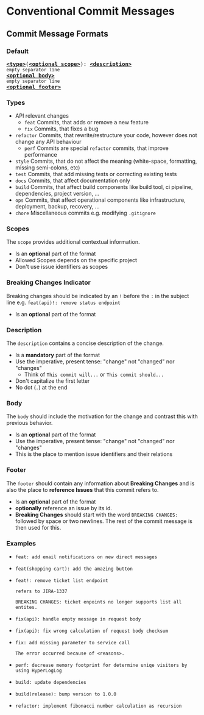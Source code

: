 # Conventional Commit Messages

## Commit Message Formats

### Default

<pre>
<b><a href="#types">&lt;type&gt;</a></b></font>(<b><a href="#scopes">&lt;optional scope&gt;</a></b>): <b><a href="#description">&lt;description&gt;</a></b>
<sub>empty separator line</sub>
<b><a href="#body">&lt;optional body&gt;</a></b>
<sub>empty separator line</sub>
<b><a href="#footer">&lt;optional footer&gt;</a></b>
</pre>

### Types

- API relevant changes
  - `feat` Commits, that adds or remove a new feature
  - `fix` Commits, that fixes a bug
- `refactor` Commits, that rewrite/restructure your code, however does not change any API behaviour
  - `perf` Commits are special `refactor` commits, that improve performance
- `style` Commits, that do not affect the meaning (white-space, formatting, missing semi-colons, etc)
- `test` Commits, that add missing tests or correcting existing tests
- `docs` Commits, that affect documentation only
- `build` Commits, that affect build components like build tool, ci pipeline, dependencies, project version, ...
- `ops` Commits, that affect operational components like infrastructure, deployment, backup, recovery, ...
- `chore` Miscellaneous commits e.g. modifying `.gitignore`

### Scopes

The `scope` provides additional contextual information.

- Is an **optional** part of the format
- Allowed Scopes depends on the specific project
- Don't use issue identifiers as scopes

### Breaking Changes Indicator

Breaking changes should be indicated by an `!` before the `:` in the subject line e.g. `feat(api)!: remove status endpoint`

- Is an **optional** part of the format

### Description

The `description` contains a concise description of the change.

- Is a **mandatory** part of the format
- Use the imperative, present tense: "change" not "changed" nor "changes"
  - Think of `This commit will...` or `This commit should...`
- Don't capitalize the first letter
- No dot (`.`) at the end

### Body

The `body` should include the motivation for the change and contrast this with previous behavior.

- Is an **optional** part of the format
- Use the imperative, present tense: "change" not "changed" nor "changes"
- This is the place to mention issue identifiers and their relations

### Footer

The `footer` should contain any information about **Breaking Changes** and is also the place to **reference Issues** that this commit refers to.

- Is an **optional** part of the format
- **optionally** reference an issue by its id.
- **Breaking Changes** should start with the word `BREAKING CHANGES:` followed by space or two newlines. The rest of the commit message is then used for this.

### Examples

- ```
  feat: add email notifications on new direct messages
  ```
- ```
  feat(shopping cart): add the amazing button
  ```
- ```
  feat!: remove ticket list endpoint

  refers to JIRA-1337

  BREAKING CHANGES: ticket enpoints no longer supports list all entites.
  ```

- ```
  fix(api): handle empty message in request body
  ```
- ```
  fix(api): fix wrong calculation of request body checksum
  ```
- ```
  fix: add missing parameter to service call

  The error occurred because of <reasons>.
  ```

- ```
  perf: decrease memory footprint for determine uniqe visitors by using HyperLogLog
  ```
- ```
  build: update dependencies
  ```
- ```
  build(release): bump version to 1.0.0
  ```
- ```
  refactor: implement fibonacci number calculation as recursion